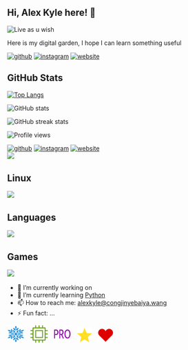 ## Hi, Alex Kyle here! 👋 
![Live as u wish](https://congjinyebaiya-pics.oss-cn-hangzhou.aliyuncs.com/default.png)

Here is my digital garden, I hope I can learn something useful

[<img src='https://cdn.jsdelivr.net/npm/simple-icons@3.0.1/icons/github.svg' alt='github' height='40'>](https://github.com/congjinyebaiya)  [<img src='https://cdn.jsdelivr.net/npm/simple-icons@3.0.1/icons/instagram.svg' alt='instagram' height='40'>](https://www.instagram.com/alex_kyleeee/)  [<img src='https://cdn.jsdelivr.net/npm/simple-icons@3.0.1/icons/icloud.svg' alt='website' height='40'>](https://fluoxetine12.icu/)  

## GitHub Stats
[![Top Langs](https://github-readme-stats.vercel.app/api/top-langs/?username=congjinyebaiya)](https://github.com/anuraghazra/github-readme-stats)

![GitHub stats](https://github-readme-stats.vercel.app/api?username=congjinyebaiya&show_icons=true&count_private=true)  

![GitHub streak stats](https://github-readme-streak-stats.herokuapp.com/?user=congjinyebaiya)  

![Profile views](https://gpvc.arturio.dev/congjinyebaiya)  


[<img src='https://cdn.jsdelivr.net/npm/simple-icons@3.0.1/icons/github.svg' alt='github' height='40'>](https://github.com/congjinyebaiya)  [<img src='https://cdn.jsdelivr.net/npm/simple-icons@3.0.1/icons/instagram.svg' alt='instagram' height='40'>](https://www.instagram.com/alex_kyleeee/)  [<img src='https://cdn.jsdelivr.net/npm/simple-icons@3.0.1/icons/icloud.svg' alt='website' height='40'>](https://fluoxetine12.icu/)  
![](https://visitor-badge.glitch.me/badge?page_id=congjinyebaiya.readme)


## Linux
[![](https://img.shields.io/badge/OS-Arch%20Linux-33aadd?style=flat-square&logo=arch-linux&logoColor=ffffff)](https://www.archlinux.org/)


## Languages
[![](https://img.shields.io/badge/-Java-007396?style=flat-square&logo=java&logoColor=ffffff)](https://reactjs.org/)

## Games
[![](https://img.shields.io/badge/Steam-171a21?style=flat-square&logo=steam&logoColor=ffffff)](https://steamcommunity.com/id/fluoxetine12)

          
- 🔭 I’m currently working on 
- 🌱 I’m currently learning [Python](https://www.python.org/)
- 📫 How to reach me: [alexkyle@congjinyebaiya.wang](mailto:alexkyle@congjinyebaiya.wang)
- ⚡ Fun fact: ...

<a href='https://archiveprogram.github.com/'><img src='https://raw.githubusercontent.com/acervenky/animated-github-badges/master/assets/acbadge.gif' width='40' height='40'></a> <a href='https://docs.github.com/en/developers'><img src='https://raw.githubusercontent.com/acervenky/animated-github-badges/master/assets/devbadge.gif' width='40' height='40'></a> <a href='https://github.com/pricing'><img src='https://raw.githubusercontent.com/acervenky/animated-github-badges/master/assets/pro.gif' width='40' height='40'></a> <a href='https://stars.github.com/'><img src='https://raw.githubusercontent.com/acervenky/animated-github-badges/master/assets/starbadge.gif' width='35' height='35'></a> <a href='https://docs.github.com/en/github/supporting-the-open-source-community-with-github-sponsors'><img src='https://raw.githubusercontent.com/acervenky/animated-github-badges/master/assets/sponsorbadge.gif' width='35' height='35'></a> 


